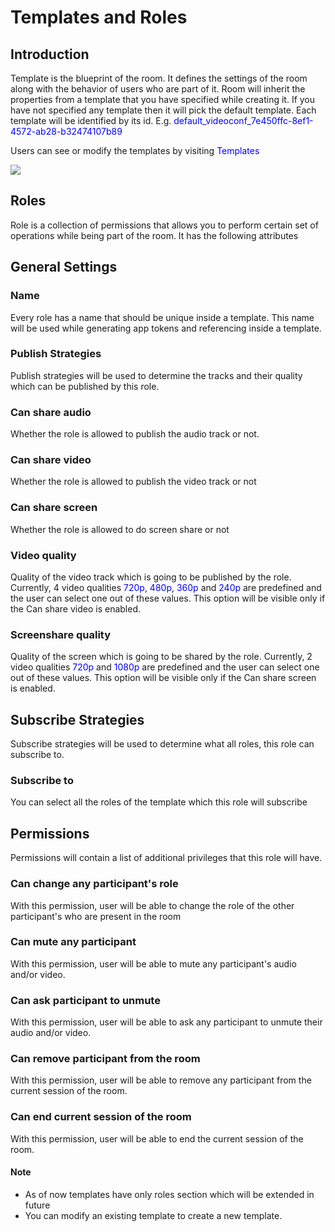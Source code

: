 # Templates and Roles

## Introduction

Template is the blueprint of the room. It defines the settings of the room along with the behavior of users who are part of it. Room will inherit the properties from a template that you have specified while creating it. If you have not specified any template then it will pick the default template. Each template will be identified by its id. E.g. <span style="color:blue">default_videoconf_7e450ffc-8ef1-4572-ab28-b32474107b89</span>

Users can see or modify the templates by visiting <span style="color:blue">Templates</span>

<img src="https://docs.100ms.live/docs/v2/template.png">

## Roles

Role is a collection of permissions that allows you to perform certain set of operations while being part of the room. It has the following attributes

## General Settings

### Name

Every role has a name that should be unique inside a template. This name will be used while generating app tokens and referencing inside a template.

### Publish Strategies

Publish strategies will be used to determine the tracks and their quality which can be published by this role.

### Can share audio

Whether the role is allowed to publish the audio track or not.

### Can share video

Whether the role is allowed to publish the video track or not

### Can share screen

Whether the role is allowed to do screen share or not

### Video quality
Quality of the video track which is going to be published by the role. Currently, 4 video qualities <span style="color:blue">720p</span>, <span style="color:blue">480p</span>, <span style="color:blue">360p</span> and <span style="color:blue">240p</span> are predefined and the user can select one out of these values. This option will be visible only if the Can share video is enabled.

### Screenshare quality
Quality of the screen which is going to be shared by the role. Currently, 2 video qualities <span style="color:blue">720p</span> and <span style="color:blue">1080p</span> are predefined and the user can select one out of these values. This option will be visible only if the Can share screen is enabled.

## Subscribe Strategies
Subscribe strategies will be used to determine what all roles, this role can subscribe to.

### Subscribe to
You can select all the roles of the template which this role will subscribe

## Permissions
Permissions will contain a list of additional privileges that this role will have.

### Can change any participant's role
With this permission, user will be able to change the role of the other participant's who are present in the room

### Can mute any participant
With this permission, user will be able to mute any participant's audio and/or video.

### Can ask participant to unmute
With this permission, user will be able to ask any participant to unmute their audio and/or video.

### Can remove participant from the room
With this permission, user will be able to remove any participant from the current session of the room.

### Can end current session of the room
With this permission, user will be able to end the current session of the room.

#### Note

- As of now templates have only roles section which will be extended in future
- You can modify an existing template to create a new template.